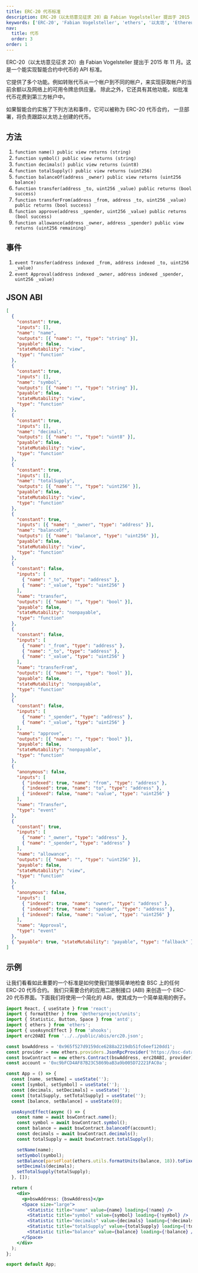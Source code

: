 ```yaml
---
title: ERC-20 代币标准
description: ERC-20（以太坊意见征求 20）由 Fabian Vogelsteller 提出于 2015 年 11 月。这是一个能实现智能合约中代币的 API 标准。
keywords: ['ERC-20', 'Fabian Vogelsteller', 'ethers', '以太坊', 'Ethereum', 'DApp', '紫竹翻译计划']
nav:
  title: 代币
  order: 3
order: 1
---
```


ERC-20（以太坊意见征求 20）由 Fabian Vogelsteller 提出于 2015 年 11 月。这是一个能实现智能合约中代币的 API 标准。

它提供了多个功能。例如转账代币从一个帐户到不同的帐户，来实现获取帐户的当前余额以及网络上的可用令牌总供应量。 除此之外，它还具有其他功能，如批准代币花费到第三方帐户中。

如果智能合约实施了下列方法和事件，它可以被称为 ERC-20 代币合约， 一旦部署，将负责跟踪以太坊上创建的代币。

## 方法

1. `function name() public view returns (string)`
1. `function symbol() public view returns (string)`
1. `function decimals() public view returns (uint8)`
1. `function totalSupply() public view returns (uint256)`
1. `function balanceOf(address _owner) public view returns (uint256 balance)`
1. `function transfer(address _to, uint256 _value) public returns (bool success)`
1. `function transferFrom(address _from, address _to, uint256 _value) public returns (bool success)`
1. `function approve(address _spender, uint256 _value) public returns (bool success)`
1. `function allowance(address _owner, address _spender) public view returns (uint256 remaining)`

## 事件

1. `event Transfer(address indexed _from, address indexed _to, uint256 _value)`
1. `event Approval(address indexed _owner, address indexed _spender, uint256 _value)`

## JSON ABI

```json
[
  {
    "constant": true,
    "inputs": [],
    "name": "name",
    "outputs": [{ "name": "", "type": "string" }],
    "payable": false,
    "stateMutability": "view",
    "type": "function"
  },
  {
    "constant": true,
    "inputs": [],
    "name": "symbol",
    "outputs": [{ "name": "", "type": "string" }],
    "payable": false,
    "stateMutability": "view",
    "type": "function"
  },
  {
    "constant": true,
    "inputs": [],
    "name": "decimals",
    "outputs": [{ "name": "", "type": "uint8" }],
    "payable": false,
    "stateMutability": "view",
    "type": "function"
  },
  {
    "constant": true,
    "inputs": [],
    "name": "totalSupply",
    "outputs": [{ "name": "", "type": "uint256" }],
    "payable": false,
    "stateMutability": "view",
    "type": "function"
  },
  {
    "constant": true,
    "inputs": [{ "name": "_owner", "type": "address" }],
    "name": "balanceOf",
    "outputs": [{ "name": "balance", "type": "uint256" }],
    "payable": false,
    "stateMutability": "view",
    "type": "function"
  },
  {
    "constant": false,
    "inputs": [
      { "name": "_to", "type": "address" },
      { "name": "_value", "type": "uint256" }
    ],
    "name": "transfer",
    "outputs": [{ "name": "", "type": "bool" }],
    "payable": false,
    "stateMutability": "nonpayable",
    "type": "function"
  },
  {
    "constant": false,
    "inputs": [
      { "name": "_from", "type": "address" },
      { "name": "_to", "type": "address" },
      { "name": "_value", "type": "uint256" }
    ],
    "name": "transferFrom",
    "outputs": [{ "name": "", "type": "bool" }],
    "payable": false,
    "stateMutability": "nonpayable",
    "type": "function"
  },
  {
    "constant": false,
    "inputs": [
      { "name": "_spender", "type": "address" },
      { "name": "_value", "type": "uint256" }
    ],
    "name": "approve",
    "outputs": [{ "name": "", "type": "bool" }],
    "payable": false,
    "stateMutability": "nonpayable",
    "type": "function"
  },
  {
    "anonymous": false,
    "inputs": [
      { "indexed": true, "name": "from", "type": "address" },
      { "indexed": true, "name": "to", "type": "address" },
      { "indexed": false, "name": "value", "type": "uint256" }
    ],
    "name": "Transfer",
    "type": "event"
  },
  {
    "constant": true,
    "inputs": [
      { "name": "_owner", "type": "address" },
      { "name": "_spender", "type": "address" }
    ],
    "name": "allowance",
    "outputs": [{ "name": "", "type": "uint256" }],
    "payable": false,
    "stateMutability": "view",
    "type": "function"
  },
  {
    "anonymous": false,
    "inputs": [
      { "indexed": true, "name": "owner", "type": "address" },
      { "indexed": true, "name": "spender", "type": "address" },
      { "indexed": false, "name": "value", "type": "uint256" }
    ],
    "name": "Approval",
    "type": "event"
  },
  { "payable": true, "stateMutability": "payable", "type": "fallback" }
]
```

## 示例

让我们看看如此重要的一个标准是如何使我们能够简单地检查 BSC 上的任何 ERC-20 代币合约。 我们只需要合约的应用二进制接口 (ABI) 来创造一个 ERC-20 代币界面。下面我们将使用一个简化的 ABI，使其成为一个简单易用的例子。

```jsx
import React, { useState } from 'react';
import { formatEther } from '@ethersproject/units';
import { Statistic, Button, Space } from 'antd';
import { ethers } from 'ethers';
import { useAsyncEffect } from 'ahooks';
import erc20ABI from '../../public/abis/erc20.json';

const bswAddress = '0x965f527d9159dce6288a2219db51fc6eef120dd1';
const provider = new ethers.providers.JsonRpcProvider('https://bsc-dataseed1.binance.org/');
const bswContract = new ethers.Contract(bswAddress, erc20ABI, provider);
const account = '0xc9bFCD4AF87B23C5869baB3a9b005D72221FAC0a';

const App = () => {
  const [name, setName] = useState('');
  const [symbol, setSymbol] = useState('');
  const [decimals, setDecimals] = useState('');
  const [totalSupply, setTotalSupply] = useState('');
  const [balance, setBalance] = useState(0);

  useAsyncEffect(async () => {
    const name = await bswContract.name();
    const symbol = await bswContract.symbol();
    const balance = await bswContract.balanceOf(account);
    const decimals = await bswContract.decimals();
    const totalSupply = await bswContract.totalSupply();

    setName(name);
    setSymbol(symbol);
    setBalance(parseFloat(ethers.utils.formatUnits(balance, 18)).toFixed(3));
    setDecimals(decimals);
    setTotalSupply(totalSupply);
  }, []);

  return (
    <div>
      <p>bswAddress: {bswAddress}</p>
      <Space size="large">
        <Statistic title="name" value={name} loading={!name} />
        <Statistic title="symbol" value={symbol} loading={!symbol} />
        <Statistic title="decimals" value={decimals} loading={!decimals} />
        <Statistic title="totalSupply" value={totalSupply} loading={!totalSupply} />
        <Statistic title="balance" value={balance} loading={!balance} />
      </Space>
    </div>
  );
};

export default App;
```
